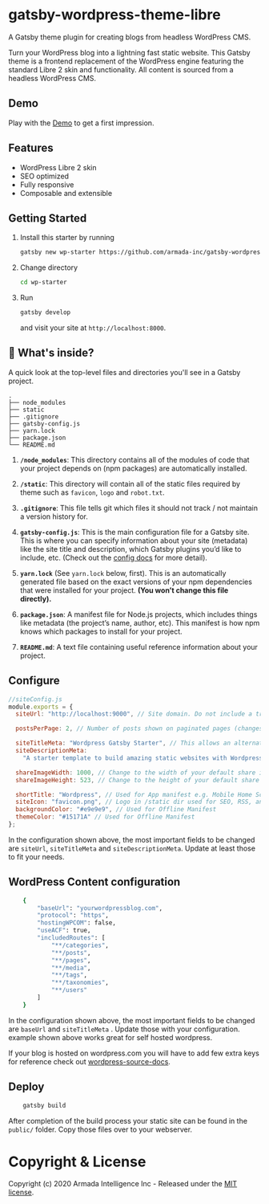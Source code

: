 # gatsby-wordpress-theme-libre

A Gatsby theme plugin for creating blogs from headless WordPress CMS.

Turn your WordPress blog into a lightning fast static website. This Gatsby theme is a frontend replacement of the WordPress engine featuring the standard Libre 2 skin and functionality. All content is sourced from a headless WordPress CMS.

## Demo

Play with the [Demo](https://gatsby-wordpress-libre.netlify.com/) to get a first impression.

## Features

- WordPress Libre 2 skin
- SEO optimized
- Fully responsive
- Composable and extensible

## Getting Started

1. Install this starter by running

   ```bash
   gatsby new wp-starter https://github.com/armada-inc/gatsby-wordpress-libre-starter
   ```

2. Change directory

   ```bash
   cd wp-starter
   ```

3. Run

   ```bash
   gatsby develop
   ```

   and visit your site at `http://localhost:8000`.

## 🧐 What's inside?

A quick look at the top-level files and directories you'll see in a Gatsby project.

    .
    ├── node_modules
    ├── static
    ├── .gitignore
    ├── gatsby-config.js
    ├── yarn.lock
    ├── package.json
    └── README.md

1.  **`/node_modules`**: This directory contains all of the modules of code that your project depends on (npm packages) are automatically installed.

2.  **`/static`**: This directory will contain all of the static files required by theme such as `favicon`, `logo` and `robot.txt`.

3.  **`.gitignore`**: This file tells git which files it should not track / not maintain a version history for.

4.  **`gatsby-config.js`**: This is the main configuration file for a Gatsby site. This is where you can specify information about your site (metadata) like the site title and description, which Gatsby plugins you’d like to include, etc. (Check out the [config docs](https://www.gatsbyjs.org/docs/gatsby-config/) for more detail).

5.  **`yarn.lock`** (See `yarn.lock` below, first). This is an automatically generated file based on the exact versions of your npm dependencies that were installed for your project. **(You won’t change this file directly).**

6.  **`package.json`**: A manifest file for Node.js projects, which includes things like metadata (the project’s name, author, etc). This manifest is how npm knows which packages to install for your project.

7.  **`README.md`**: A text file containing useful reference information about your project.

## Configure

```js
//siteConfig.js
module.exports = {
  siteUrl: "http://localhost:9000", // Site domain. Do not include a trailing slash!

  postsPerPage: 2, // Number of posts shown on paginated pages (changes this requires sometimes to delete the cache)

  siteTitleMeta: "Wordpress Gatsby Starter", // This allows an alternative site title for meta data for pages.
  siteDescriptionMeta:
    "A starter template to build amazing static websites with Wordpress and Gatsby", // This allows an alternative site description for meta data for pages.

  shareImageWidth: 1000, // Change to the width of your default share image
  shareImageHeight: 523, // Change to the height of your default share image

  shortTitle: "Wordpress", // Used for App manifest e.g. Mobile Home Screen
  siteIcon: "favicon.png", // Logo in /static dir used for SEO, RSS, and App manifest
  backgroundColor: "#e9e9e9", // Used for Offline Manifest
  themeColor: "#15171A" // Used for Offline Manifest
};
```

In the configuration shown above, the most important fields to be changed are `siteUrl`, `siteTitleMeta` and `siteDescriptionMeta`. Update at least those to fit your needs.

## WordPress Content configuration

```bash
    {
        "baseUrl": "yourwordpressblog.com",
        "protocol": "https",
        "hostingWPCOM": false,
        "useACF": true,
        "includedRoutes": [
            "**/categories",
            "**/posts",
            "**/pages",
            "**/media",
            "**/tags",
            "**/taxonomies",
            "**/users"
        ]
    }
```

In the configuration shown above, the most important fields to be changed are `baseUrl` and `siteTitleMeta` . Update those with your configuration. example shown above works great for self hosted wordpress.

If your blog is hosted on wordpress.com you will have to add few extra keys for reference check out [wordpress-source-docs](https://www.gatsbyjs.org/packages/gatsby-source-wordpress/).

## Deploy

```bash
    gatsby build
```

After completion of the build process your static site can be found in the `public/` folder. Copy those files over to your webserver.

# Copyright & License

Copyright (c) 2020 Armada Intelligence Inc - Released under the [MIT license](LICENSE).
